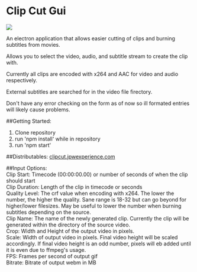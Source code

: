 # Clip Cut Gui

<img src="https://clipcut.jpwexperience.com/images/clipcut-screenshot-1.5.jpg">

An electron application that allows easier cutting of clips and burning subtitles from movies.

Allows you to select the video, audio, and subtitle stream to create the clip with. 

Currently all clips are encoded with x264 and AAC for video and audio respectively. 

External subtitles are searched for in the video file firectory.

Don't have any error checking on the form as of now so ill formated entries will likely cause problems.

##Getting Started:
1. Clone repository
2. run 'npm install' while in repository
3. run 'npm start'

##Distributables: <a href="https://clipcut.jpwexperience.com" target="_blank">clipcut.jpwexperience.com</a>

##Input Options:<br />
Clip Start: Timecode (00:00:00.00) or number of seconds of when the clip should start<br />
Clip Duration: Length of the clip in timecode or seconds<br />
Quality Level: The crf value when encoding with x264. The lower the number, the higher the quality. Sane range is 18-32 but can go beyond for higher/lower filesizes. May be useful to lower the number when burning subtitles depending on the source.<br />
Clip Name: The name of the newly generated clip. Currently the clip will be generated within the directory of the source video.<br />
Crop: Width and Height of the output video in pixels.<br />
Scale: Width of output video in pixels. Final video height will be scaled accordingly. If final video height is an odd number, pixels will eb added until it is even due to ffmpeg's usage.<br />
FPS: Frames per second of output gif<br />
Bitrate: Bitrate of output webm in MB<br />
